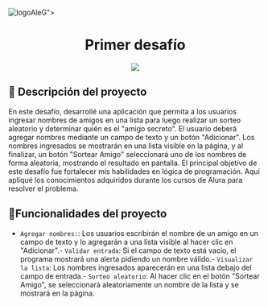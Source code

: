 ![logoAleG](https://github.com/user-attachments/assets/35fc65d0-a489-4c29-a5d2-ee052d284faf)">
<h1 align="center"> Primer desafío </h1>
   <p align="center">
   <img src="https://img.shields.io/badge/STATUS-%20COMPLETADO-green">
   </p>

<h2 align="left"> 📝 Descripción del proyecto </h2>
   <p align="left">
En este desafío, desarrollé una aplicación que permita a los usuarios ingresar nombres de amigos en una lista para luego realizar un sorteo aleatorio y determinar quién es el "amigo secreto".
El usuario deberá agregar nombres mediante un campo de texto y un botón "Adicionar". Los nombres ingresados se mostrarán en una lista visible en la página, y al finalizar, un botón "Sortear Amigo" seleccionará uno de los nombres de forma aleatoria, mostrando el resultado en pantalla. 
El principal objetivo de este desafío fue fortalecer mis habilidades en lógica de programación. 
Aquí apliqué los conocimientos adquiridos durante los cursos de Alura para resolver el problema.
   </p>   

## :hammer:Funcionalidades del proyecto

- `Agregar nombres:`: Los usuarios escribirán el nombre de un amigo en un campo de texto y lo agregarán a una lista visible al hacer clic en "Adicionar".- `Validar entrada`: Si el campo de texto está vacío, el programa mostrará una alerta pidiendo un nombre válido.- `Visualizar la lista`: Los nombres ingresados aparecerán en una lista debajo del campo de entrada.- `Sorteo aleatorio`: Al hacer clic en el botón "Sortear Amigo", se seleccionará aleatoriamente un nombre de la lista y se mostrará en la página.
